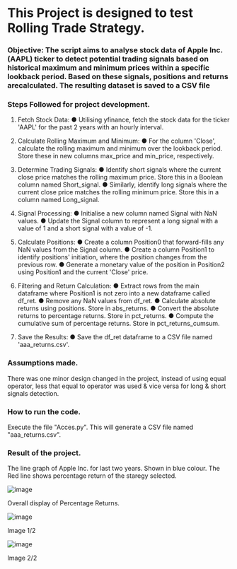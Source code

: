 # This Project is designed to test Rolling Trade Strategy.

### Objective: The script aims to analyse stock data of Apple Inc. (AAPL) ticker to detect potential trading signals based on historical maximum and minimum prices within a specific lookback period. Based on these  signals, positions and returns arecalculated. The resulting dataset is saved to a CSV file

### Steps Followed for project development.
1. Fetch Stock Data:
● Utilising yfinance, fetch the stock data for the ticker 'AAPL' for the past 2 years with an hourly interval.

2. Calculate Rolling Maximum and Minimum:
● For the column 'Close', calculate the rolling maximum and minimum over the lookback period. Store these in new columns max_price and min_price, respectively.

3. Determine Trading Signals:
● Identify short signals where the current close price matches the rolling maximum price. Store this in a Boolean column named Short_signal.
● Similarly, identify long signals where the current close price matches the rolling minimum price. Store this in a column named Long_signal.

4. Signal Processing:
● Initialise a new column named Signal with NaN values.
● Update the Signal column to represent a long signal with a value of 1 and a short signal with a value of -1.

5. Calculate Positions:
● Create a column Position0 that forward-fills any NaN values from the Signal column.
● Create a column Position1 to identify positions' initiation, where the position changes from the previous row.
● Generate a monetary value of the position in Position2 using Position1 and the current 'Close' price.

6. Filtering and Return Calculation:
● Extract rows from the main dataframe where Position1 is not zero into a new dataframe called df_ret.
● Remove any NaN values from df_ret.
● Calculate absolute returns using positions. Store in abs_returns.
● Convert the absolute returns to percentage returns. Store in pct_returns.
● Compute the cumulative sum of percentage returns. Store in pct_returns_cumsum.

7. Save the Results:
● Save the df_ret dataframe to a CSV file named 'aaa_returns.csv'.

### Assumptions made. 
There was one minor design changed in the project, instead of using equal operator, less that equal to operator was used & vice versa for long & short signals detection.

### How to run the code.
Execute the file "Acces.py". This will generate a CSV file named "aaa_returns.csv".

### Result of the project.
The line graph of Apple Inc. for last two years. Shown in blue colour. The Red line shows percentage return of the staregy selected.

![image](https://github.com/user-attachments/assets/290e0081-ac96-4916-ba21-275cca525d21)

Overall display of Percentage Returns.

![image](https://github.com/user-attachments/assets/045cd5eb-3d93-47f7-9168-09c51673e21f)

Image 1/2

![image](https://github.com/user-attachments/assets/33e636c9-c700-45f9-9776-06b53d26aa19)

Image 2/2


